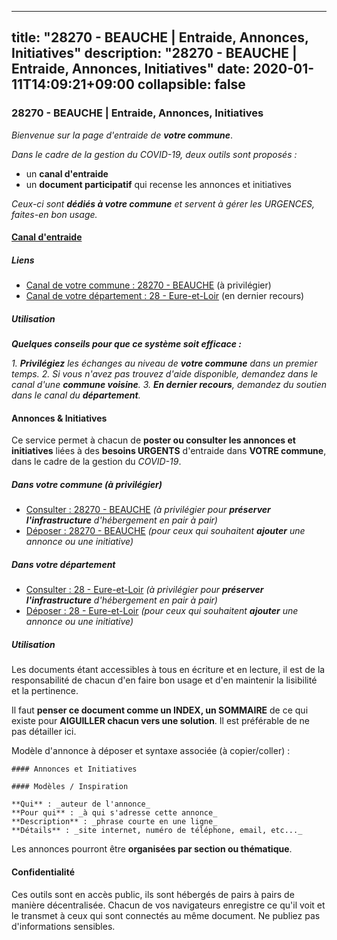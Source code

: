 
---
title: "28270 - BEAUCHE | Entraide, Annonces, Initiatives"
description: "28270 - BEAUCHE | Entraide, Annonces, Initiatives"
date: 2020-01-11T14:09:21+09:00
collapsible: false
---

### 28270 - BEAUCHE | Entraide, Annonces, Initiatives

_Bienvenue sur la page d'entraide de **votre commune**_.

_Dans le cadre de la gestion du COVID-19, deux outils sont proposés :_

- un **canal d'entraide**
- un **document participatif** qui recense les annonces et initiatives

_Ceux-ci sont **dédiés à votre commune** et servent à gérer les URGENCES, faites-en bon usage._

#### [Canal d'entraide](https://entraide.stopcoronavirus.tech/#/channel/28270_beauche)

##### Liens

- [Canal de votre commune : 28270 	- BEAUCHE](https://entraide.stopcoronavirus.tech/#/channel/28270_beauche) (à privilégier)
- [Canal de votre département : 28 	- Eure-et-Loir](https://entraide.stopcoronavirus.tech/#/channel/28_eure-et-loir) (en dernier recours)

##### Utilisation

_**Quelques conseils pour que ce système soit efficace :**_

_1. **Privilégiez** les échanges au niveau de **votre commune** dans un premier temps._
_2. Si vous n'avez pas trouvez d'aide disponible, demandez dans le canal d'une **commune voisine**._
_3. **En dernier recours**, demandez du soutien dans le canal du **département**._

#### Annonces & Initiatives


Ce service permet à chacun de **poster ou consulter les annonces et initiatives** liées à des **besoins
URGENTS** d'entraide dans **VOTRE commune**, dans le cadre de la gestion du _COVID-19_.

##### Dans votre commune (à privilégier)

- [Consulter : 28270 	- BEAUCHE](https://docs.stopcoronavirus.tech/#/r/markdown/28270_beauche/4XTTMDnkdU7a9dya6YZmY8TKJcUHGNki6sNJSNcrmtd3XmhLU) _(à privilégier pour **préserver l'infrastructure** d'hébergement en pair à pair)_
- [Déposer : 28270 	- BEAUCHE](https://docs.stopcoronavirus.tech/#/w/markdown/28270_beauche/4XTTMDnkdU7a9dya6YZmY8TKJcUHGNki6sNJSNcrmtd3XmhLU-K3TgUQ2smM3aWnArM4ndQB2iMKuZMPTgc7pcpnthESn58ky8GVN3xdsnF6nvEmgDXGAyg38LSPfTfiH4eo6Es9jR9BR6BF4FGCbPp56NToGQRRBY9aphzQnNXXeB6SxmevrDPJjJ) _(pour ceux qui souhaitent **ajouter** une annonce ou une initiative)_

##### Dans votre département

- [Consulter : 28 	- Eure-et-Loir](https://docs.stopcoronavirus.tech/#/r/markdown/28_eure-et-loir/4XTTM5LepCtg9GBmFEMW23CbsQb2HZx5ehMUU2csFUTyjYrSq) _(à privilégier pour **préserver l'infrastructure** d'hébergement en pair à pair)_
- [Déposer : 28 	- Eure-et-Loir](https://docs.stopcoronavirus.tech/#/w/markdown/28_eure-et-loir/4XTTM5LepCtg9GBmFEMW23CbsQb2HZx5ehMUU2csFUTyjYrSq-K3TgUYHFLv3YjcrDiwyMMKWvJ83kdck4nBTyywkZSNzFT7MbvSpMdPmf6hhNoNki7GCmkZS8sZAN5Y2QKihoZuSH76Ainox4Qx5isjyMghURVc9ASC39tvmKp1uogBmL1dqnEFVF) _(pour ceux qui souhaitent **ajouter** une annonce ou une initiative)_


##### Utilisation

Les documents étant accessibles à tous en écriture et en lecture, il est de la
responsabilité de chacun d'en faire bon usage et d'en maintenir la lisibilité
et la pertinence.

Il faut **penser ce document comme un INDEX, un SOMMAIRE** de ce qui existe
pour **AIGUILLER chacun vers une solution**. Il est préférable de ne pas détailler ici.

Modèle d'annonce à déposer et syntaxe associée (à copier/coller) :

    #### Annonces et Initiatives

    #### Modèles / Inspiration

    **Qui** : _auteur de l'annonce_
    **Pour qui** : _à qui s'adresse cette annonce_
    **Description** : _phrase courte en une ligne_
    **Détails** : _site internet, numéro de téléphone, email, etc..._


Les annonces pourront être **organisées par section ou thématique**.

#### Confidentialité

Ces outils sont en accès public, ils sont hébergés de pairs à pairs de manière décentralisée.
Chacun de vos navigateurs enregistre ce qu'il voit et le transmet à ceux qui sont connectés au même document.
Ne publiez pas d'informations sensibles.
